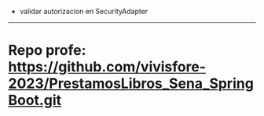 - validar autorizacion en SecurityAdapter

-----------------------------------------

# Repo profe: https://github.com/vivisfore-2023/PrestamosLibros_Sena_SpringBoot.git
